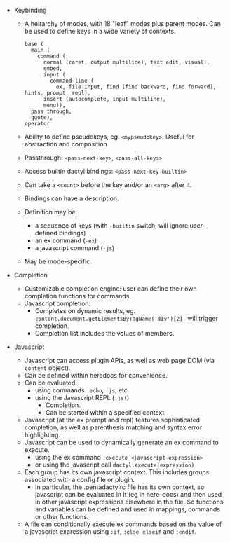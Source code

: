 * Keybinding
    * A heirarchy of modes, with 18 "leaf" modes plus parent modes.
      Can be used to define keys in a wide variety of contexts.

          base (
            main (
              command (
                normal (caret, output multiline), text edit, visual),
                embed,
                input (
                  command-line (
                    ex, file input, find (find backward, find forward), hints, prompt, repl),
                insert (autocomplete, input multiline),
                menu)),
            pass through,
            quote),
          operator

    * Ability to define pseudokeys, eg. `<mypseudokey>`.
      Useful for abstraction and composition
    * Passthrough: `<pass-next-key>`, `<pass-all-keys>`
    * Access builtin dactyl bindings: `<pass-next-key-builtin>`
    * Can take a `<count>` before the key and/or an `<arg>` after it.
    * Bindings can have a description.
    * Definition may be:
        * a sequence of keys
          (with `-builtin` switch, will ignore user-defined bindings)
        * an ex command (`-ex`)
        * a javascript command (`-js`)
    * May be mode-specific.

* Completion
    * Customizable completion engine: user can define their own completion
      functions for commands.
    * Javascript completion:
        * Completes on dynamic results, eg.
          `content.document.getElementsByTagName('div')[2].` will trigger
          completion.
        * Completion list includes the values of members.

* Javascript
    * Javascript can access plugin APIs, as well as web page DOM
      (via `content` object).
    * Can be defined within heredocs for convenience.
    * Can be evaluated:
        * using commands `:echo`, `:js`, etc.
        * using the Javascript REPL (`:js!`)
            * Completion.
            * Can be started within a specified context
    * Javascript (at the ex prompt and repl) features sophisticated completion,
      as well as parenthesis matching and syntax error highlighting.
    * Javascript can be used to dynamically generate an ex command to execute.
        * using the ex command `:execute <javascript-expression>`
        * or using the javascript call `dactyl.execute(expression)`
    * Each group has its own javascript context. This includes groups
      associated with a config file or plugin.
        * In particular, the .pentadactylrc file has its own context, so
          javascript can be evaluated in it (eg in here-docs) and then used
          in other javascript expressions elsewhere in the file. So functions
          and variables can be defined and used in mappings, commands or other
          functions.
    * A file can conditionally execute ex commands based on the value of a
      javascript expression using `:if`, `:else`, `elseif` and `:endif`.

